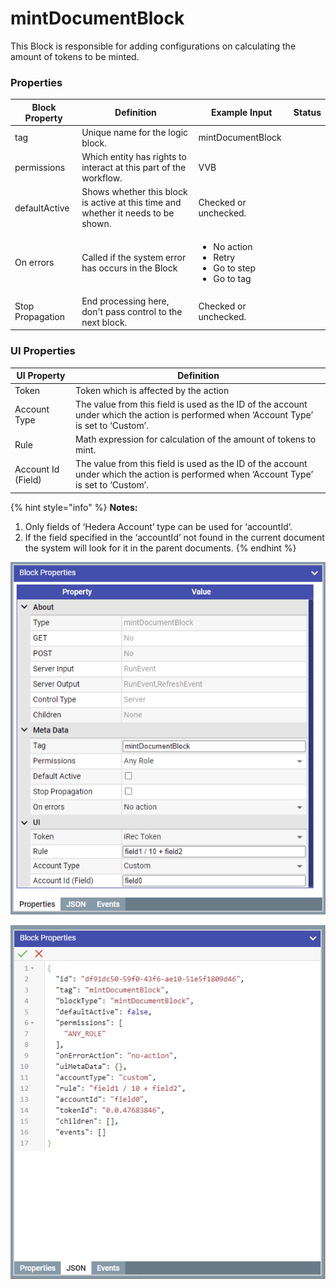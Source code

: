 # mintDocumentBlock

This Block is responsible for adding configurations on calculating the amount of tokens to be minted.

### Properties

| Block Property   | Definition                                                                        | Example Input                                                                         | Status |
| ---------------- | --------------------------------------------------------------------------------- | ------------------------------------------------------------------------------------- | ------ |
| tag              | Unique name for the logic block.                                                  | mintDocumentBlock                                                                     |        |
| permissions      | Which entity has rights to interact at this part of the workflow.                 | VVB                                                                                   |        |
| defaultActive    | Shows whether this block is active at this time and whether it needs to be shown. | Checked or unchecked.                                                                 |        |
| On errors        | Called if the system error has occurs in the Block                                | <p></p><ul><li>No action</li><li>Retry</li><li>Go to step</li><li>Go to tag</li></ul> |        |
| Stop Propagation | End processing here, don't pass control to the next block.                        | Checked or unchecked.                                                                 |        |

### UI Properties

| UI Property        | Definition                                                                                                                             |
| ------------------ | -------------------------------------------------------------------------------------------------------------------------------------- |
| Token              | Token which is affected by the action                                                                                                  |
| Account Type       | The value from this field is used as the ID of the account under which the action is performed when ‘Account Type’ is set to ‘Custom’. |
| Rule               | Math expression for calculation of the amount of tokens to mint.                                                                       |
| Account Id (Field) | The value from this field is used as the ID of the account under which the action is performed when ‘Account Type’ is set to ‘Custom’. |

{% hint style="info" %}
**Notes:**

1. Only fields of ‘Hedera Account’ type can be used for ‘accountId’.
2. If the field specified in the ‘accountId’ not found in the current document the system will look for it in the parent documents.
{% endhint %}

![](<../.gitbook/assets/image (5).png>)

![](<../.gitbook/assets/image (6).png>)
